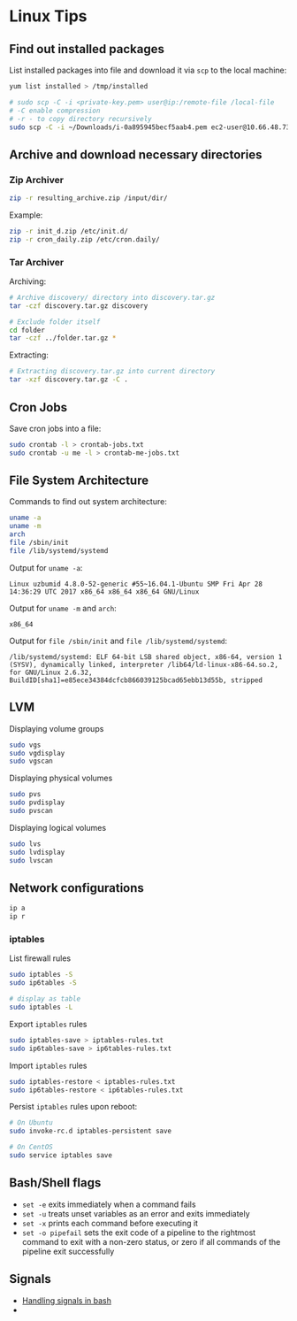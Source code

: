 # Linux Tips

## Find out installed packages

List installed packages into file and download it via `scp` to the local machine:

```bash
yum list installed > /tmp/installed

# sudo scp -C -i <private-key.pem> user@ip:/remote-file /local-file
# -C enable compression
# -r - to copy directory recursively
sudo scp -C -i ~/Downloads/i-0a895945becf5aab4.pem ec2-user@10.66.48.73:/tmp/installed /home/me/Downloads/installed.txt
```

## Archive and download necessary directories

### Zip Archiver

```bash
zip -r resulting_archive.zip /input/dir/
```

Example:
```bash
zip -r init_d.zip /etc/init.d/
zip -r cron_daily.zip /etc/cron.daily/
```

### Tar Archiver

Archiving:
```bash
# Archive discovery/ directory into discovery.tar.gz
tar -czf discovery.tar.gz discovery

# Exclude folder itself
cd folder
tar -czf ../folder.tar.gz *
```

Extracting:
```bash
# Extracting discovery.tar.gz into current directory
tar -xzf discovery.tar.gz -C .
```

## Cron Jobs

Save cron jobs into a file:
```bash
sudo crontab -l > crontab-jobs.txt
sudo crontab -u me -l > crontab-me-jobs.txt
```

## File System Architecture

Commands to find out system architecture:

```bash
uname -a
uname -m
arch
file /sbin/init
file /lib/systemd/systemd
```

Output for `uname -a`:

```
Linux uzbumid 4.8.0-52-generic #55~16.04.1-Ubuntu SMP Fri Apr 28 14:36:29 UTC 2017 x86_64 x86_64 x86_64 GNU/Linux
```

Output for `uname -m` and `arch`:

```
x86_64
```

Output for `file /sbin/init` and `file /lib/systemd/systemd`:

```
/lib/systemd/systemd: ELF 64-bit LSB shared object, x86-64, version 1 (SYSV), dynamically linked, interpreter /lib64/ld-linux-x86-64.so.2, for GNU/Linux 2.6.32, BuildID[sha1]=e85ece34384dcfcb866039125bcad65ebb13d55b, stripped
```

## LVM

Displaying volume groups

```bash
sudo vgs
sudo vgdisplay
sudo vgscan
```

Displaying physical volumes

```bash
sudo pvs
sudo pvdisplay
sudo pvscan
```

Displaying logical volumes

```bash
sudo lvs
sudo lvdisplay
sudo lvscan
```

## Network configurations

```bash
ip a
ip r
```

### iptables

List firewall rules

```bash
sudo iptables -S
sudo ip6tables -S

# display as table
sudo iptables -L
```

Export `iptables` rules

```bash
sudo iptables-save > iptables-rules.txt
sudo ip6tables-save > ip6tables-rules.txt
```

Import `iptables` rules

```bash
sudo iptables-restore < iptables-rules.txt
sudo ip6tables-restore < ip6tables-rules.txt
```

Persist `iptables` rules upon reboot:

```bash
# On Ubuntu
sudo invoke-rc.d iptables-persistent save

# On CentOS
sudo service iptables save
```

## Bash/Shell flags

- `set -e` exits immediately when a command fails
- `set -u` treats unset variables as an error and exits immediately
- `set -x` prints each command before executing it
- `set -o pipefail` sets the exit code of a pipeline to the rightmost command to exit with a non-zero status, or zero if all commands of the pipeline exit successfully

## Signals

- [Handling signals in bash](http://linuxcommand.org/wss0160.php)
- 